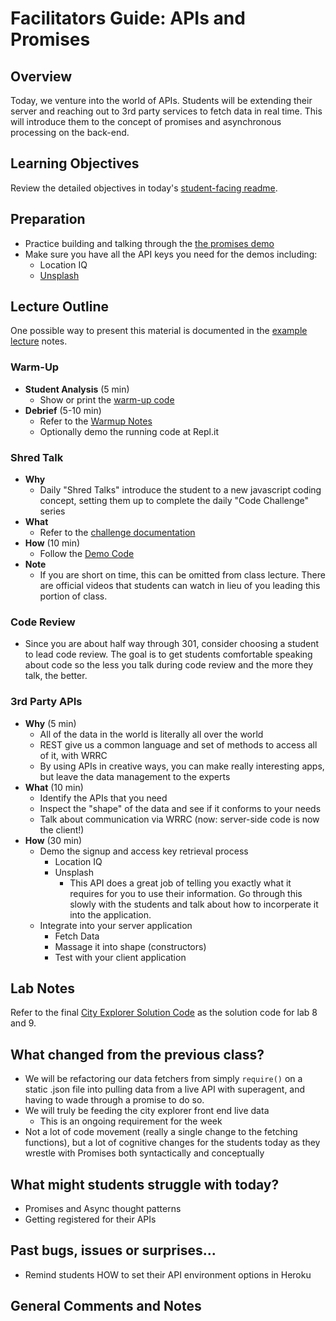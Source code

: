 # Facilitators Guide: APIs and Promises

## Overview

Today, we venture into the world of APIs. Students will be extending their server and reaching out to 3rd party services to fetch data in real time. This will introduce them to the concept of promises and asynchronous processing on the back-end.

## Learning Objectives

Review the detailed objectives in today's [student-facing readme](../README.md).

## Preparation

- Practice building and talking through the [the promises demo](../demo/promises.js)
- Make sure you have all the API keys you need for the demos including:
  - Location IQ
  - [Unsplash](https://unsplash.com/developers)

## Lecture Outline

One possible way to present this material is documented in the [example lecture](./LECTURE-EXAMPLE.md) notes.

### Warm-Up

- **Student Analysis** (5 min)
  - Show or print the [warm-up code](../warm-up/warm-up.md)
- **Debrief** (5-10 min)
  - Refer to the [Warmup Notes](../warm-up/NOTES.md)
  - Optionally demo the running code at Repl.it

### Shred Talk

- **Why**
  - Daily "Shred Talks" introduce the student to a new javascript coding concept, setting them up to complete the daily "Code Challenge" series
- **What**
  - Refer to the [challenge documentation](../challenges/README.md)
- **How** (10 min)
  - Follow the [Demo Code](../challenges/DEMO.md)
- **Note**
  - If you are short on time, this can be omitted from class lecture. There are official videos that students can watch in lieu of you leading this portion of class.

### Code Review 

- Since you are about half way through 301, consider choosing a student to lead code review. The goal is to get students comfortable speaking about code so the less you talk during code review and the more they talk, the better.

### 3rd Party APIs

- **Why** (5 min)
  - All of the data in the world is literally all over the world
  - REST give us a common language and set of methods to access all of it, with WRRC
  - By using APIs in creative ways, you can make really interesting apps, but leave the data management to the experts
- **What** (10 min)
  - Identify the APIs that you need
  - Inspect the "shape" of the data and see if it conforms to your needs
  - Talk about communication via WRRC (now: server-side code is now the client!)
- **How** (30 min)
  - Demo the signup and access key retrieval process
    - Location IQ
    - Unsplash
      - This API does a great job of telling you exactly what it requires for you to use their information. Go through this slowly with the students and talk about how to incorperate it into the application.
  - Integrate into your server application
    - Fetch Data
    - Massage it into shape (constructors)
    - Test with your client application

## Lab Notes

Refer to the final [City Explorer Solution Code](../../city-explorer-app) as the solution code for lab 8 and 9.

## What changed from the previous class?

- We will be refactoring our data fetchers from simply `require()` on a static .json file into pulling data from a live API with superagent, and having to wade through a promise to do so.
- We will truly be feeding the city explorer front end live data
  - This is an ongoing requirement for the week
- Not a lot of code movement (really a single change to the fetching functions), but a lot of cognitive changes for the students today as they wrestle with Promises both syntactically and conceptually

## What might students struggle with today?

- Promises and Async thought patterns
- Getting registered for their APIs

## Past bugs, issues or surprises...

- Remind students HOW to set their API environment options in Heroku

## General Comments and Notes
